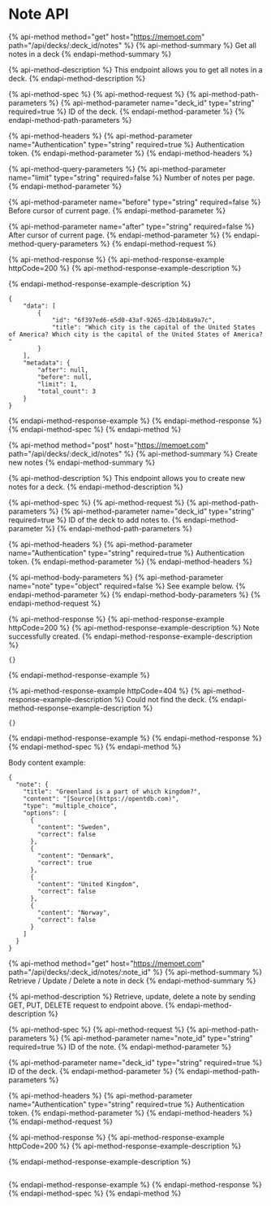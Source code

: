 # Note API

{% api-method method="get" host="https://memoet.com" path="/api/decks/:deck\_id/notes" %}
{% api-method-summary %}
Get all notes in a deck
{% endapi-method-summary %}

{% api-method-description %}
This endpoint allows you to get all notes in a deck.
{% endapi-method-description %}

{% api-method-spec %}
{% api-method-request %}
{% api-method-path-parameters %}
{% api-method-parameter name="deck\_id" type="string" required=true %}
ID of the deck.
{% endapi-method-parameter %}
{% endapi-method-path-parameters %}

{% api-method-headers %}
{% api-method-parameter name="Authentication" type="string" required=true %}
Authentication token.
{% endapi-method-parameter %}
{% endapi-method-headers %}

{% api-method-query-parameters %}
{% api-method-parameter name="limit" type="string" required=false %}
Number of notes per page.
{% endapi-method-parameter %}

{% api-method-parameter name="before" type="string" required=false %}
Before cursor of current page.
{% endapi-method-parameter %}

{% api-method-parameter name="after" type="string" required=false %}
After cursor of current page.
{% endapi-method-parameter %}
{% endapi-method-query-parameters %}
{% endapi-method-request %}

{% api-method-response %}
{% api-method-response-example httpCode=200 %}
{% api-method-response-example-description %}

{% endapi-method-response-example-description %}

```
{
    "data": [
        {
            "id": "6f397ed6-e5d0-43af-9265-d2b14b8a9a7c",
            "title": "Which city is the capital of the United States of America? Which city is the capital of the United States of America? "
        }
    ],
    "metadata": {
        "after": null,
        "before": null,
        "limit": 1,
        "total_count": 3
    }
}
```
{% endapi-method-response-example %}
{% endapi-method-response %}
{% endapi-method-spec %}
{% endapi-method %}

{% api-method method="post" host="https://memoet.com" path="/api/decks/:deck\_id/notes" %}
{% api-method-summary %}
Create new notes
{% endapi-method-summary %}

{% api-method-description %}
This endpoint allows you to create new notes for a deck.
{% endapi-method-description %}

{% api-method-spec %}
{% api-method-request %}
{% api-method-path-parameters %}
{% api-method-parameter name="deck\_id" type="string" required=true %}
ID of the deck to add notes to.
{% endapi-method-parameter %}
{% endapi-method-path-parameters %}

{% api-method-headers %}
{% api-method-parameter name="Authentication" type="string" required=true %}
Authentication token.
{% endapi-method-parameter %}
{% endapi-method-headers %}

{% api-method-body-parameters %}
{% api-method-parameter name="note" type="object" required=false %}
See example below.
{% endapi-method-parameter %}
{% endapi-method-body-parameters %}
{% endapi-method-request %}

{% api-method-response %}
{% api-method-response-example httpCode=200 %}
{% api-method-response-example-description %}
Note successfully created.
{% endapi-method-response-example-description %}

```
{}
```
{% endapi-method-response-example %}

{% api-method-response-example httpCode=404 %}
{% api-method-response-example-description %}
Could not find the deck.
{% endapi-method-response-example-description %}

```
{}
```
{% endapi-method-response-example %}
{% endapi-method-response %}
{% endapi-method-spec %}
{% endapi-method %}

Body content example:

```text
{
  "note": {
    "title": "Greenland is a part of which kingdom?",
    "content": "[Source](https://opentdb.com)",
    "type": "multiple_choice",
    "options": [
      {
        "content": "Sweden",
        "correct": false
      },
      {
        "content": "Denmark",
        "correct": true
      },
      {
        "content": "United Kingdom",
        "correct": false
      },
      {
        "content": "Norway",
        "correct": false
      }
    ]
  }
}
```

{% api-method method="get" host="https://memoet.com" path="/api/decks/:deck\_id/notes/:note\_id" %}
{% api-method-summary %}
Retrieve / Update / Delete a note in deck
{% endapi-method-summary %}

{% api-method-description %}
Retrieve, update, delete a note by sending GET, PUT, DELETE request to endpoint above.
{% endapi-method-description %}

{% api-method-spec %}
{% api-method-request %}
{% api-method-path-parameters %}
{% api-method-parameter name="note\_id" type="string" required=true %}
ID of the note.
{% endapi-method-parameter %}

{% api-method-parameter name="deck\_id" type="string" required=true %}
ID of the deck.
{% endapi-method-parameter %}
{% endapi-method-path-parameters %}

{% api-method-headers %}
{% api-method-parameter name="Authentication" type="string" required=true %}
Authentication token.
{% endapi-method-parameter %}
{% endapi-method-headers %}
{% endapi-method-request %}

{% api-method-response %}
{% api-method-response-example httpCode=200 %}
{% api-method-response-example-description %}

{% endapi-method-response-example-description %}

```

```
{% endapi-method-response-example %}
{% endapi-method-response %}
{% endapi-method-spec %}
{% endapi-method %}

